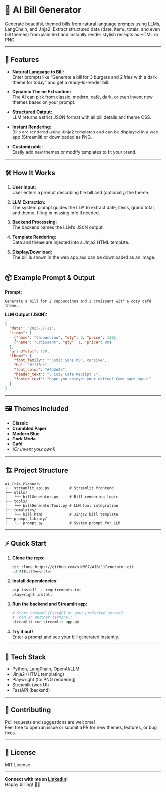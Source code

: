 # 🧾 AI Bill Generator

Generate beautiful, themed bills from natural language prompts using LLMs, LangChain, and Jinja2! Extract structured data (date, items, totals, and even bill themes) from plain text and instantly render stylish receipts as HTML or PNG.

---

## 🚀 Features

- **Natural Language to Bill:**  
  Enter prompts like “Generate a bill for 3 burgers and 2 fries with a dark theme for today” and get a ready-to-render bill.

- **Dynamic Theme Extraction:**  
  The AI can pick from classic, modern, café, dark, or even invent new themes based on your prompt.

- **Structured Output:**  
  LLM returns a strict JSON format with all bill details and theme CSS.

- **Instant Rendering:**  
  Bills are rendered using Jinja2 templates and can be displayed in a web app (Streamlit) or downloaded as PNG.

- **Customizable:**  
  Easily add new themes or modify templates to fit your brand.

---

## 🛠️ How It Works

1. **User Input:**  
   User enters a prompt describing the bill and (optionally) the theme.

2. **LLM Extraction:**  
   The system prompt guides the LLM to extract date, items, grand total, and theme, filling in missing info if needed.

3. **Backend Processing:**  
   The backend parses the LLM’s JSON output.

4. **Template Rendering:**  
   Data and theme are injected into a Jinja2 HTML template.

5. **Display/Download:**  
   The bill is shown in the web app and can be downloaded as an image.

---

## 📦 Example Prompt & Output

**Prompt:**  
```
Generate a bill for 2 cappuccinos and 1 croissant with a cozy café theme.
```

**LLM Output (JSON):**
```json
{
  "date": "2025-07-11",
  "items": [
    {"name": "Cappuccino", "qty": 2, "price": 120},
    {"name": "Croissant", "qty": 1, "price": 80}
  ],
  "grandTotal": 320,
  "theme": {
    "font_family": "'Comic Sans MS', cursive",
    "bg": "#fff8dc",
    "font_color": "#4b2e2e",
    "header_text": "☕ Cozy Cafe Receipt ☕",
    "footer_text": "Hope you enjoyed your coffee! Come back soon!"
  }
}
```

---

## 🖼️ Themes Included

- **Classic**
- **Crumbled Paper**
- **Modern Blue**
- **Dark Mode**
- **Café**
- *(Or invent your own!)*

---

## 🏗️ Project Structure

```
AI_Trip_Planner/
├── streamlit_app.py         # Streamlit frontend
├── utils/
│   └── billGenerator.py     # Bill rendering logic
├── tools/
│   └── billGeneratorTool.py # LLM tool integration
├── templates/
│   └── bill.html            # Jinja2 bill template
├── prompt_library/
│   └── prompt.py            # System prompt for LLM
```

---

## ⚡ Quick Start

1. **Clone the repo:**
   ```sh
   git clone https://github.com/sid507/AIBillGenerator.git
   cd AIBillGenerator
   ```

2. **Install dependencies:**
   ```sh
   pip install -r requirements.txt
   playwright install
   ```

3. **Run the backend and Streamlit app:**
   ```sh
   # Start backend (FastAPI or your preferred server)
   # Then in another terminal:
   streamlit run streamlit_app.py
   ```

4. **Try it out!**  
   Enter a prompt and see your bill generated instantly.

---

## 🤖 Tech Stack

- Python, LangChain, OpenAI/LLM
- Jinja2 (HTML templating)
- Playwright (for PNG rendering)
- Streamlit (web UI)
- FastAPI (backend)

---

## 🌟 Contributing

Pull requests and suggestions are welcome!  
Feel free to open an issue or submit a PR for new themes, features, or bug fixes.

---

## 📄 License

MIT License

---

**Connect with me on [LinkedIn](https://www.linkedin.com/in/sid507/)!**  
Happy billing! 🧾✨
